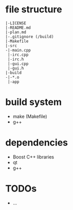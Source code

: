 # file structure
```
|-LICENSE
|-README.md
|-plan.md
|-.gitignore (/build)
|-Makefile
|-src
-|-main.cpp
 |-irc.cpp
 |-irc.h
 |-gui.cpp
 |-gui.h
|-build
-|-*.o
 |-app
```

# build system
- make (Makefile)
- g++

# dependencies
- Boost C++ libraries
- qt
- g++

# TODOs
- ...
